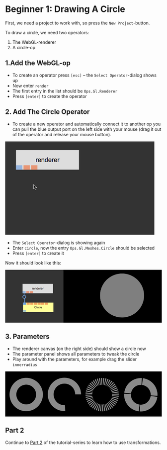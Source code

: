 
# Beginner 1: Drawing A Circle

First, we need a project to work with, so press the `New Project`-button.

To draw a circle, we need two operators:  

1. The WebGL-renderer
2. A circle-op

## 1.Add the WebGL-op

- To create an operator press `[esc]` – the `Select Operator`-dialog shows up
- Now enter `render`
- The first entry in the list should be `Ops.Gl.Renderer`
- Press `[enter]` to create the operator

## 2. Add The Circle Operator

- To create a new operator and automatically connect it to another op you can pull the blue output port on the left side with your mouse (drag it out of the operator and release your mouse button).

![](img/create_op_pull.gif)

- The `Select Operator`-dialog is showing again
- Enter `circle`, now the entry `Ops.Gl.Meshes.Circle` should be selected
- Press `[enter]` to create it

Now it should look like this:  

![](img/beginner1result.png)

## 3. Parameters

- The renderer canvas (on the right side) should show a circle now
- The parameter panel shows all parameters to tweak the circle
- Play around with the parameters, for example drag the slider `innerradius`

![](img/beginner1circle.png)

## Part 2

Continue to [Part 2](../Beginner2_Transformations/Beginner2_Transformations.md) of the tutorial-series to learn how to use transformations.
